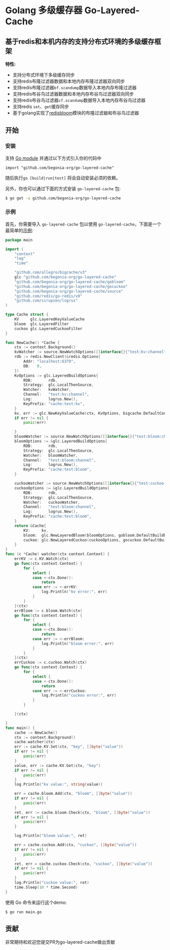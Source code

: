 # Golang 多级缓存器 Go-Layered-Cache

## 基于redis和本机内存的支持分布式环境的多级缓存框架

**特性:**

- 支持分布式环境下多级缓存同步  
- 支持redis布隆过滤器数据和本地内存布隆过滤器双向同步  
- 支持redis布隆过滤器`bf.scandump`数据导入本地内存布隆过滤器  
- 支持redis布谷鸟过滤器数据和本地内存布谷鸟过滤器双向同步  
- 支持redis布谷鸟过滤器`cf.scandump`数据导入本地内存布谷鸟过滤器 
- 支持redis `set`、`get`缓存同步
- 基于golang实现了[redisbloom](https://github.com/RedisBloom/RedisBloom)模块的布隆过滤器和布谷鸟过滤器 


## 开始

### 安装

支持 [Go module](https://github.com/golang/go/wiki/Modules) 并通过以下方式引入你的代码中

```
import "github.com/begonia-org/go-layered-cache"
```

随后执行`go [build|run|test]` 将会自动安装必须的依赖。

另外，你也可以通过下面的方式安装 `go-layered-cache` 包:

```sh
$ go get -u github.com/begonia-org/go-layered-cache
```

### 示例

首先，你需要导入 `go-layered-cache` 包以使用 `go-layered-cache`，下面是一个最简单的[示例](example/main.go):

```go
package main

import (
	"context"
	"log"
	"time"

	"github.com/allegro/bigcache/v3"
	glc "github.com/begonia-org/go-layered-cache"
	"github.com/begonia-org/go-layered-cache/gobloom"
	"github.com/begonia-org/go-layered-cache/gocuckoo"
	"github.com/begonia-org/go-layered-cache/source"
	"github.com/redis/go-redis/v9"
	"github.com/sirupsen/logrus"
)

type Cache struct {
	KV     glc.LayeredKeyValueCache
	bloom  glc.LayeredFilter
	cuckoo glc.LayeredCuckooFilter
}

func NewCache() *Cache {
	ctx := context.Background()
	kvWatcher := source.NewWatchOptions([]interface{}{"test:kv:channel"})
	rdb := redis.NewClient(&redis.Options{
		Addr: "localhost:6379",
		DB:   0,
	})
	KvOptions := glc.LayeredBuildOptions{
		RDB:       rdb,
		Strategy:  glc.LocalThenSource,
		Watcher:   kvWatcher,
		Channel:   "test:kv:channel",
		Log:       logrus.New(),
		KeyPrefix: "cache:test:kv",
	}
	kv, err := glc.NewKeyValueCache(ctx, KvOptions, bigcache.DefaultConfig(10*time.Minute))
	if err != nil {
		panic(err)

	}
	bloomWatcher := source.NewWatchOptions([]interface{}{"test:bloom:channel"})
	bloomOptions := &glc.LayeredBuildOptions{
		RDB:       rdb,
		Strategy:  glc.LocalThenSource,
		Watcher:   bloomWatcher,
		Channel:   "test:bloom:channel",
		Log:       logrus.New(),
		KeyPrefix: "cache:test:bloom",
	}

	cuckooWatcher := source.NewWatchOptions([]interface{}{"test:cuckoo:channel"})
	cuckooOptions := &glc.LayeredBuildOptions{
		RDB:       rdb,
		Strategy:  glc.LocalThenSource,
		Watcher:   cuckooWatcher,
		Channel:   "test:bloom:channel",
		Log:       logrus.New(),
		KeyPrefix: "cache:test:bloom",
	}
	return &Cache{
		KV:     kv,
		bloom:  glc.NewLayeredBloom(bloomOptions, gobloom.DefaultBuildBloomOptions),
		cuckoo: glc.NewLayeredCuckoo(cuckooOptions, gocuckoo.DefaultBuildCuckooOptions),
	}
}
func (c *Cache) watcher(ctx context.Context) {
	errKV := c.KV.Watch(ctx)
	go func(ctx context.Context) {
		for {
			select {
			case <-ctx.Done():
				return
			case err := <-errKV:
				log.Println("kv error:", err)
			}
		}
	}(ctx)
	errBloom := c.bloom.Watch(ctx)
	go func(ctx context.Context) {
		for {
			select {
			case <-ctx.Done():
				return
			case err := <-errBloom:
				log.Println("bloom error:", err)
			}
		}
	}(ctx)
	errCuckoo := c.cuckoo.Watch(ctx)
	go func(ctx context.Context) {
		for {
			select {
			case <-ctx.Done():
				return
			case err := <-errCuckoo:
				log.Println("cuckoo error:", err)
			}
		}

	}(ctx)

}
func main() {
	cache := NewCache()
	ctx := context.Background()
	cache.watcher(ctx)
	err := cache.KV.Set(ctx, "key", []byte("value"))
	if err != nil {
		panic(err)
	}
	value, err := cache.KV.Get(ctx, "key")
	if err != nil {
		panic(err)
	}
	log.Println("kv value:", string(value))

	err = cache.bloom.Add(ctx, "bloom", []byte("value"))
	if err != nil {
		panic(err)
	}
	ret, err := cache.bloom.Check(ctx, "bloom", []byte("value"))
	if err != nil {
		panic(err)
	}

	log.Println("bloom value:", ret)

	err = cache.cuckoo.Add(ctx, "cuckoo", []byte("value"))
	if err != nil {
		panic(err)
	}
	ret, err = cache.cuckoo.Check(ctx, "cuckoo", []byte("value"))
	if err != nil {
		panic(err)
	}
	log.Println("cuckoo value:", ret)
	time.Sleep(10 * time.Second)
}
```

使用 Go 命令来运行这个demo:

```
$ go run main.go
```





## 贡献

非常期待和欢迎您提交PR为go-layered-cache做出贡献
